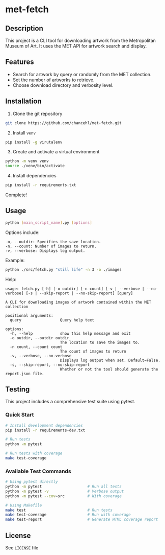 # met-fetch

## Description

This project is a CLI tool for downloading artwork from the Metropolitan Museum of Art. It uses the MET API for artwork search and display.

## Features

- Search for artwork by query or randomly from the MET collection.
- Set the number of artworks to retrieve.
- Choose download directory and verbosity level.

## Installation

1. Clone the git repository

```bash
git clone https://github.com/chancehl/met-fetch.git
```

2. Install `venv`

```bash
pip install -g virutalenv
```

3. Create and activate a virtual environment

```bash
python -m venv venv
source ./venv/bin/activate
```

4. Install dependencies

```bash
pip install -r requirements.txt
```

Complete!

## Usage

```bash
python [main_script_name].py [options]

```

Options include:

```
-o, --outdir: Specifies the save location.
-n, --count: Number of images to return.
-v, --verbose: Displays log output.
```

Example:

```bash
python ./src/fetch.py "still life" -n 3 -o ./images
```

Help:

```
usage: fetch.py [-h] [-o outdir] [-n count] [-v | --verbose | --no-verbose] [-s | --skip-report | --no-skip-report] [query]

A CLI for downloading images of artwork contained within the MET collection

positional arguments:
  query                 Query help text

options:
  -h, --help            show this help message and exit
  -o outdir, --outdir outdir
                        The location to save the images to.
  -n count, --count count
                        The count of images to return
  -v, --verbose, --no-verbose
                        Displays log output when set. Default=False.
  -s, --skip-report, --no-skip-report
                        Whether or not the tool should generate the report.json file.
```

## Testing

This project includes a comprehensive test suite using pytest. 

### Quick Start

```bash
# Install development dependencies
pip install -r requirements-dev.txt

# Run tests
python -m pytest

# Run tests with coverage
make test-coverage
```

### Available Test Commands

```bash
# Using pytest directly
python -m pytest                    # Run all tests
python -m pytest -v                 # Verbose output
python -m pytest --cov=src          # With coverage

# Using Makefile
make test                           # Run tests
make test-coverage                  # Run with coverage
make test-report                    # Generate HTML coverage report
```

## License

See `LICENSE` file

